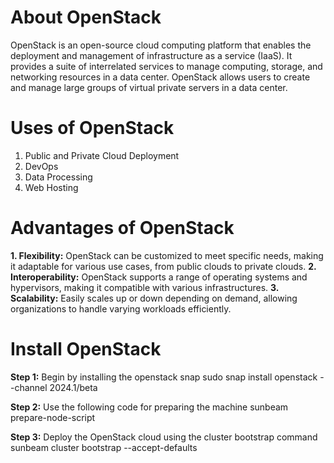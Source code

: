 # About OpenStack
OpenStack is an open-source cloud computing platform that enables the deployment and management of infrastructure as a service (IaaS). It provides a suite of interrelated services to manage computing, storage, and networking resources in a data center. OpenStack allows users to create and manage large groups of virtual private servers in a data center.

# Uses of OpenStack
1. Public and Private Cloud Deployment
2. DevOps
3. Data Processing
4. Web Hosting

# Advantages of OpenStack
**1. Flexibility:** OpenStack can be customized to meet specific needs, making it adaptable for various use cases, from public clouds to private clouds.
**2. Interoperability:** OpenStack supports a range of operating systems and hypervisors, making it compatible with various infrastructures.
**3. Scalability:** Easily scales up or down depending on demand, allowing organizations to handle varying workloads efficiently.

# Install OpenStack 
**Step 1:** Begin by installing the openstack snap
           sudo snap install openstack --channel 2024.1/beta

**Step 2:** Use the following code for preparing the machine
          sunbeam prepare-node-script

**Step 3:** Deploy the OpenStack cloud using the cluster bootstrap command
          sunbeam cluster bootstrap --accept-defaults
